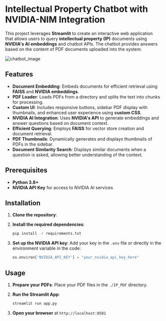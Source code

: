 

# **Intellectual Property Chatbot with NVIDIA-NIM Integration**

This project leverages **Streamlit** to create an interactive web application that allows users to query **intellectual property (IP)** documents using **NVIDIA's AI embeddings** and chatbot APIs. The chatbot provides answers based on the content of PDF documents uploaded into the system.

![chatbot_image](https://github.com/user-attachments/assets/2047402e-b52f-48f5-8e72-e51900927806)



## **Features**

- **Document Embedding**: Embeds documents for efficient retrieval using **FAISS** and **NVIDIA embeddings**.
- **PDF Loader**: Loads PDFs from a directory and splits the text into chunks for processing.
- **Custom UI**: Includes responsive buttons, sidebar PDF display with thumbnails, and enhanced user experience using **custom CSS**.
- **NVIDIA AI Integration**: Uses **NVIDIA's API** to generate embeddings and answer questions based on document context.
- **Efficient Querying**: Employs **FAISS** for vector store creation and document retrieval.
- **PDF Thumbnails**: Dynamically generates and displays thumbnails of PDFs in the sidebar.
- **Document Similarity Search**: Displays similar documents when a question is asked, allowing better understanding of the context.

## **Prerequisites**

- **Python 3.8+**
- **NVIDIA API Key** for access to NVIDIA AI services

## **Installation**

1. **Clone the repository**:

2. **Install the required dependencies**:

    ```bash
    pip install -r requirements.txt
    ```

3. **Set up the NVIDIA API key**: Add your key in the `.env` file or directly in the environment variable in the code:

    ```python
    os.environ['NVIDIA_API_KEY'] = "your_nvidia_api_key_here"
    ```

## **Usage**

1. **Prepare your PDFs**: Place your PDF files in the `./IP_PDF` directory.
2. **Run the Streamlit App**:

    ```bash
    streamlit run app.py
    ```

3. **Open your browser** at `http://localhost:8501`
